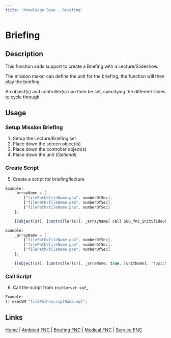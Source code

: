 ```yaml
---
title: 'Knowledge Base - Briefing'
---
```


# Briefing

## Description
This function adds support to create a Briefing with a Lecture/Slideshow.

The mission maker can define the unit for the briefing, the function will then play the briefing.

An object(s) and controller(s) can then be set, specifying the different slides to cycle through.

## Usage
### Setup Mission Briefing
1. Setup the Lecture/Briefing set
2. Place down the screen object(s)
3. Place down the controller object(s)
4. Place down the unit _(Optional)_

### Create Script
5. Create a script for briefing/lecture

```js
Example:
	_arrayName = [
		["filePath\fileName.paa", numberOfSec],
		["filePath\fileName.paa", numberOfSec],
		["filePath\fileName.paa", numberOfSec]
	];

	[[object(s)], [controller(s)], _arrayName] call SOG_fnc_initSlideShow;
```

```js
Example:
	_arrayName = [
		["filePath\fileName.paa", numberOfSec],
		["filePath\fileName.paa", numberOfSec],
		["filePath\fileName.paa", numberOfSec]
	];

	[[object(s)], [controller(s)], _arraName, true, [unitName], "topicName", "sentenceName"] remoteExecCall ["SOG_fnc_initSlideShow", 2, false];
```
### Call Script
6. Call the script from `initServer.sqf`_

```js
Example:
[] execVM "filePath\scriptName.sqf";
```

## Links
[Home](/knowledgebase/functions) |
[Ambient FNC](/knowledgebase/functions/ambient) |
[Briefing FNC](/knowledgebase/functions/briefing) |
[Medical FNC](/knowledgebase/functions/medical) |
[Service FNC](/knowledgebase/functions/service)